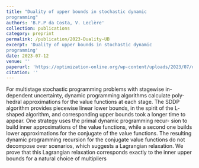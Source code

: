 ```yaml
---
title: "Duality of upper bounds in stochastic dynamic
programming"
authors: 'B.F.P da Costa, V. Leclère'
collection: publications
category: preprint
permalink: /publication/2023-Duality-UB
excerpt: 'Duality of upper bounds in stochastic dynamic
programming'
date: 2023-07-12
venue: ''
paperurl: 'https://optimization-online.org/wp-content/uploads/2023/07/dual_rn.pdf'
citation: ''
---
```


For multistage stochastic programming problems with stagewise in-
dependent uncertainty, dynamic programming algorithms calculate poly-
hedral approximations for the value functions at each stage. The SDDP
algorithm provides piecewise linear lower bounds, in the spirit of the L-
shaped algorithm, and corresponding upper bounds took a longer time
to appear. One strategy uses the primal dynamic programming recur-
sion to build inner approximations of the value functions, while a second
one builds lower approximations for the conjugate of the value functions.
The resulting dynamic programming recursion for the conjugate value
functions do not decompose over scenarios, which suggests a Lagrangian
relaxation. We prove that this Lagrangian relaxation corresponds exactly
to the inner upper bounds for a natural choice of multipliers